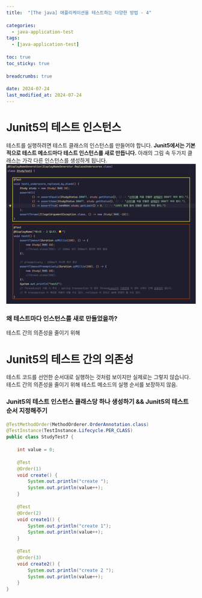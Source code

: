 ```yaml
---
title:  "[The java] 애플리케이션을 테스트하는 다양한 방법 - 4"

categories:
  - java-application-test
tags:
  - [java-application-test]

toc: true
toc_sticky: true

breadcrumbs: true

date: 2024-07-24
last_modified_at: 2024-07-24
---
```



# Junit5의 테스트 인스턴스 
테스트를 실행하려면 테스트 클래스의 인스턴스를 만들어야 합니다.
**Junit5에서는 기본적으로 테스트 메소드마다 테스트 인스턴스를 새로 만듭니다.**
아래의 그림 속 두가지 클래스는 가각 다른 인스턴스를 생성하게 됩니다.
![test-instance](test-instance.png)

### 왜 테스트마다 인스턴스를 새로 만들었을까?
테스트 간의 의존성을 줄이기 위해

# Junit5의 테스트 간의 의존성
테스트 코드를 선언한 순서대로 실행하는 것처럼 보이지만 실제로는 그렇지 않습니다.
테스트 간의 의존성을 줄이기 위해 테스트 메소드의 실행 순서를 보장하지 않음.

### Junit5의 테스트 인스턴스 클래스당 하나 생성하기 && Junit5의 테스트 순서 지정해주기
```java
@TestMethodOrder(MethodOrderer.OrderAnnotation.class)
@TestInstance(TestInstance.Lifecycle.PER_CLASS)
public class StudyTest7 {

    int value = 0;

    @Test
    @Order(1)
    void create() {
        System.out.println("create ");
        System.out.println(value++);
    }

    @Test
    @Order(2)
    void create1() {
        System.out.println("create 1");
        System.out.println(value++);
    }

    @Test
    @Order(3)
    void create2() {
        System.out.println("create 2 ");
        System.out.println(value++);
    }
}
```